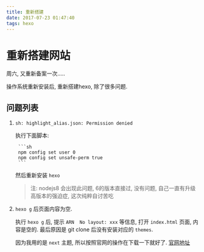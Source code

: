 ```yaml
---
title: 重新搭建
date: 2017-07-23 01:47:40
tags: hexo
---
```


# 重新搭建网站


周六, 又重新备案一次.....

操作系统重新安装后, 重新搭建hexo, 除了很多问题.

## 问题列表

1. `sh: highlight_alias.json: Permission denied`

    执行下面脚本:
    
        ```sh
        npm config set user 0
        npm config set unsafe-perm true
        ```
    
    然后重新安装 `hexo`
    
    > 注: nodejs8 会出现此问题, 6的版本直接过, 没有问题, 自己一直有升级高版本的强迫症, 这次纯粹自讨苦吃

2. `hexo g` 后页面内容为空.

    执行 `hexo g` 后, 提示 `ARN  No layout: xxx` 等信息, 打开 `index.html` 页面, 内容是空的. 最后原因是 git clone 后没有安装对应的 `themes`.
    
    因为我用的是 `next` 主题, 所以按照官网的操作在下载一下就好了. [官网地址](http://theme-next.iissnan.com/getting-started.html)
    
    
    
    


